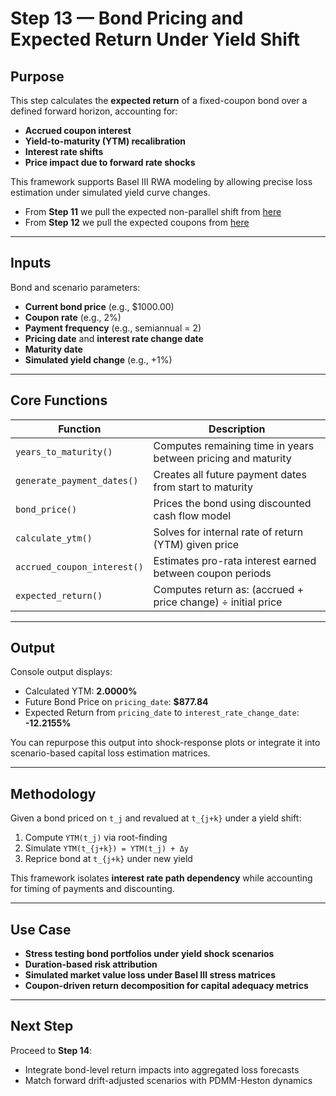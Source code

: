 # Step 13 — Bond Pricing and Expected Return Under Yield Shift

## Purpose

This step calculates the **expected return** of a fixed-coupon bond over a defined forward horizon, accounting for:

- **Accrued coupon interest**
- **Yield-to-maturity (YTM) recalibration**
- **Interest rate shifts**
- **Price impact due to forward rate shocks**

This framework supports Basel III RWA modeling by allowing precise loss estimation under simulated yield curve changes.

- From **Step 11** we pull the expected non-parallel shift from [here](https://github.com/OCBliss/Basel3/tree/main/RWA/Practical/Constant%20Maturity%20Treasury/EXP_DRIFT)
- From **Step 12** we pull the expected coupons from [here](https://github.com/OCBliss/Basel3/tree/main/RWA/Practical/Constant%20Maturity%20Treasury/EXP_COUPON)

---

## Inputs

Bond and scenario parameters:

- **Current bond price** (e.g., $1000.00)
- **Coupon rate** (e.g., 2%)
- **Payment frequency** (e.g., semiannual = 2)
- **Pricing date** and **interest rate change date**
- **Maturity date**
- **Simulated yield change** (e.g., +1%)

---

## Core Functions

| Function                       | Description                                                                 |
|-------------------------------|-----------------------------------------------------------------------------|
| `years_to_maturity()`         | Computes remaining time in years between pricing and maturity              |
| `generate_payment_dates()`    | Creates all future payment dates from start to maturity                    |
| `bond_price()`                | Prices the bond using discounted cash flow model                           |
| `calculate_ytm()`             | Solves for internal rate of return (YTM) given price                       |
| `accrued_coupon_interest()`   | Estimates pro-rata interest earned between coupon periods                  |
| `expected_return()`           | Computes return as: (accrued + price change) ÷ initial price               |

---

## Output

Console output displays:

- Calculated YTM: **2.0000%**
- Future Bond Price on `pricing_date`: **$877.84**
- Expected Return from `pricing_date` to `interest_rate_change_date`: **-12.2155%**



You can repurpose this output into shock-response plots or integrate it into scenario-based capital loss estimation matrices.

---

## Methodology

Given a bond priced on `t_j` and revalued at `t_{j+k}` under a yield shift:

1. Compute `YTM(t_j)` via root-finding
2. Simulate `YTM(t_{j+k}) = YTM(t_j) + Δy`
3. Reprice bond at `t_{j+k}` under new yield


This framework isolates **interest rate path dependency** while accounting for timing of payments and discounting.

---

## Use Case

- **Stress testing bond portfolios under yield shock scenarios**
- **Duration-based risk attribution**
- **Simulated market value loss under Basel III stress matrices**
- **Coupon-driven return decomposition for capital adequacy metrics**

---

## Next Step

Proceed to **Step 14**:
- Integrate bond-level return impacts into aggregated loss forecasts
- Match forward drift-adjusted scenarios with PDMM-Heston dynamics

